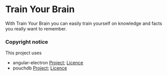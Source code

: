 # Train Your Brain
With Train Your Brain you can easily train yourself on knowledge and facts you really want to remember.

### Copyright notice
This project uses
- angular-electron [Project](https://github.com/maximegris/angular-electron); [Licence](https://github.com/maximegris/angular-electron/blob/master/LICENSE.md)
- pouchdb [Project](https://github.com/pouchdb/pouchdb); [Licence](https://github.com/pouchdb/pouchdb/blob/master/LICENSE)
